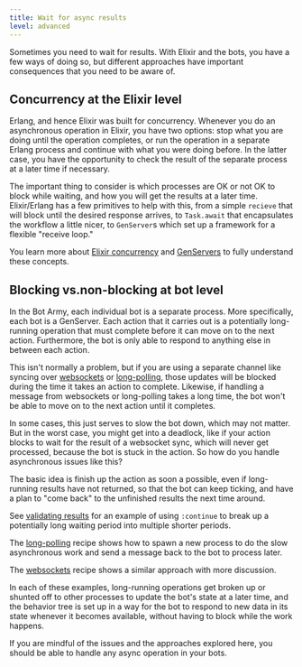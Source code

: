 ```yaml
---
title: Wait for async results
level: advanced
---
```


Sometimes you need to wait for results. With Elixir and the bots, you have a few
ways of doing so, but different approaches have important consequences that you need
to be aware of.

## Concurrency at the Elixir level

Erlang, and hence Elixir was built for concurrency. Whenever you do an asynchronous
operation in Elixir, you have two options: stop what you are doing until the
operation completes, or run the operation in a separate Erlang process and continue
with what you were doing before. In the latter case, you have the opportunity to
check the result of the separate process at a later time if necessary.

The important thing to consider is which processes are OK or not OK to block while
waiting, and how you will get the results at a later time. Elixir/Erlang has a few
primitives to help with this, from a simple `recieve` that will block until the
desired response arrives, to `Task.await` that encapsulates the workflow a little
nicer, to `GenServer`s which set up a framework for a flexible "receive loop."

You learn more about [Elixir concurrency] and [GenServers] to fully understand these
concepts.

## Blocking vs.non-blocking at bot level

In the Bot Army, each individual bot is a separate process. More specifically, each
bot is a GenServer. Each action that it carries out is a potentially long-running
operation that must complete before it can move on to the next action. Furthermore,
the bot is only able to respond to anything else in between each action.

This isn't normally a problem, but if you are using a separate channel like
syncing over [websockets] or [long-polling], those updates will be blocked during the
time it takes an action to complete. Likewise, if handling a message from websockets
or long-polling takes a long time, the bot won't be able to move on to the next
action until it completes.

In some cases, this just serves to slow the bot down, which may not matter. But in
the worst case, you might get into a deadlock, like if your action blocks to wait for
the result of a websocket sync, which will never get processed, because the bot is
stuck in the action. So how do you handle asynchronous issues like this?

The basic idea is finish up the action as soon a possible, even if long-running
results have not returned, so that the bot can keep ticking, and have a plan to "come
back" to the unfinished results the next time around.

See [validating results] for an example of using `:continue` to break up a
potentially long waiting period into multiple shorter periods.

The [long-polling] recipe shows how to spawn a new process to do the slow
asynchronous work and send a message back to the bot to process later.

The [websockets] recipe shows a similar approach with more discussion.

In each of these examples, long-running operations get broken up or shunted off to
other processes to update the bot's state at a later time, and the behavior tree is
set up in a way for the bot to respond to new data in its state whenever it becomes
available, without having to block while the work happens.

If you are mindful of the issues and the approaches explored here, you should be able
to handle any async operation in your bots.

[elixir concurrency]: https://elixirschool.com/en/lessons/advanced/concurrency/
[genservers]: https://elixirschool.com/en/lessons/advanced/otp-concurrency/
[websockets]: ../use-websockets/
[long-polling]: ../use-long-polling/
[validating results]: ../repeat-actions/#limiting-retries

